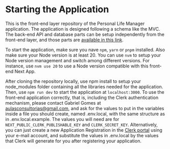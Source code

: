 # Starting the Application

This is the front-end layer repository of the Personal Life Manager application. The application is designed following a schema like the MVC. The back-end API and database parts can be setup independently from the front-end layer, and those parts are [available in this link](https://github.com/gabogomes/plm-api).

To start the application, make sure you nave `npm`, `yarn` or `pnpm` installed. Also make sure your Node version is at least 20. You can use `nvm` to setup your Node version management and switch among different versions. For instance, use `nvm use 20` to use a Node version compatible with this front-end Next App.

After cloning the repository locally, use npm install to setup your node_modules folder containing all the libraries needed for the application. Then, use `npm run dev` to start the application at `localhost:3000`. To use the front-end application correctly, that is, including the Clerk authentication mechanism, please contact Gabriel Gomes at aulasconsultorias@gmail.com, and ask for the values to put in the variables inside a file you should create, named .env.local, with the same structure as in .env.local.example. The values you will need are for `NEXT_PUBLIC_CLERK_PUBLISHABLE_KEY` and `CLERK_SECRET_KEY`. Alternatively, you can just create a new Application Registration in the [Clerk portal](https://clerk.com/) using your e-mail account, and substitute the values in .env.local by the values that Clerk will generate for you after registering your application.
